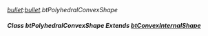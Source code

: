 _[bullet](../../modules/bullet/bullet-module.md):[bullet](../../modules/bullet/bullet-module.md).btPolyhedralConvexShape_
##### Class btPolyhedralConvexShape Extends [btConvexInternalShape](../../modules/bullet/bullet-btconvexinternalshape.md)
